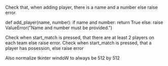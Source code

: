 Check that, when adding player, there is a name and a number else raise error.

def add_player(name, number):
    if name and number:
        return True
    else:
        raise ValueError("Name and number must be provided.")

Check when start_match is pressed, that there are at least 2 players on each team else raise error.
Check when start_match is pressed, that a player has posession, else raise error

Also normalize tkinter windoW to always be 512 by 512
